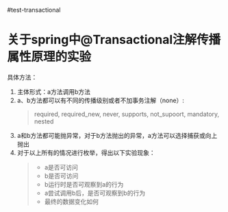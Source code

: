 #test-transactional

关于spring中@Transactional注解传播属性原理的实验
==
具体方法：

1. 主体形式：a方法调用b方法
2. a、b方法都可以有不同的传播级别或者不加事务注解（none）:
    > required, required_new, never, supports, not_supoort, mandatory, nested
3. a和b方法都可能抛异常，对于b方法抛出的异常，a方法可以选择捕获或向上抛出
4. 对于以上所有的情况进行枚举，得出以下实验现象：
    > - a是否可访问
    > - b是否可访问
    > - b运行时是否可观察到a的行为
    > - a尝试调用b后，是否可观察到b的行为
    > - 最终的数据变化如何